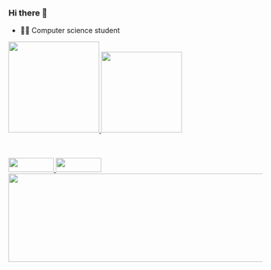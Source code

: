 ### Hi there 👋

- 🧑‍🎓 Computer science student 

<div>
  <a href="https://beacons.ai/Yuki-Hub98">
  <img height="180em" src="https://github-readme-stats.vercel.app/api?username=Yuki-Hub98&show_icons=true&theme=merko&include_all_commits=true&count_private=true"/>
  <img height="160em" src="https://github-readme-stats.vercel.app/api/top-langs/?username=Yuki-Hub98&layout=compact&show_icons=true&theme=merko&langs_count=16"/> 

</div>  

##

<div style="display:inline_block"> <br>
<a href="https://www.linkedin.com/in/wellysonyago/" target=_blanck> <img aling="center" src="https://img.shields.io/badge/LinkedIn-0077B5?style=for-the-badge&logo=linkedin&logoColor=white"/ width="90" height="28" > <a/>
<a href="mailto:wellyson.yago1@gmail.com" target=_blanck>  <img style="right:1000px; top: 200px;"src= "https://img.shields.io/badge/Gmail-D14836?style=for-the-badge&logo=gmail&logoColor=white" width="90" height="28" >  <a/>
<div/>
<img  src="https://i0.wp.com/media1.giphy.com/media/l0Iy6vVzlwd31lgLm/source.gif" style="right:1000px; top: 200px;" width="1200" height="175">  
